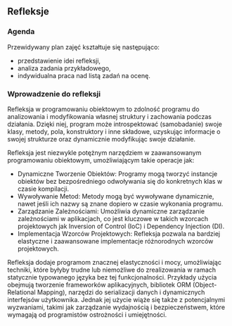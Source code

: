## Refleksje 

### Agenda
Przewidywany plan zajęć kształtuje się następująco:
* przedstawienie idei refleksji,
* analiza zadania przykładowego,
* indywidualna praca nad listą zadań na ocenę.

### Wprowadzenie do refleksji

Refleksja w programowaniu obiektowym to zdolność programu do analizowania i modyfikowania własnej struktury i zachowania podczas działania. Dzięki niej, program może introspektować (samobadanie) swoje klasy, metody, pola, konstruktory i inne składowe, uzyskując informacje o swojej strukturze oraz dynamicznie modyfikując swoje działanie.

Refleksja jest niezwykle potężnym narzędziem w zaawansowanym programowaniu obiektowym, umożliwiającym takie operacje jak:

* Dynamiczne Tworzenie Obiektów: Programy mogą tworzyć instancje obiektów bez bezpośredniego odwoływania się do konkretnych klas w czasie kompilacji.
* Wywoływanie Metod: Metody mogą być wywoływane dynamicznie, nawet jeśli ich nazwy są znane dopiero w czasie wykonania programu.
* Zarządzanie Zależnościami: Umożliwia dynamiczne zarządzanie zależnościami w aplikacjach, co jest kluczowe w takich wzorcach projektowych jak Inversion of Control (IoC) i Dependency Injection (DI).
* Implementacja Wzorców Projektowych: Refleksja pozwala na bardziej elastyczne i zaawansowane implementacje różnorodnych wzorców projektowych.

Refleksja dodaje programom znacznej elastyczności i mocy, umożliwiając techniki, które byłyby trudne lub niemożliwe do zrealizowania w ramach statycznie typowanego języka bez tej funkcjonalności. Przykłady użycia obejmują tworzenie frameworków aplikacyjnych, bibliotek ORM (Object-Relational Mapping), narzędzi do serializacji danych i dynamicznych interfejsów użytkownika. Jednak jej użycie wiąże się także z potencjalnymi wyzwaniami, takimi jak zarządzanie wydajnością i bezpieczeństwem, które wymagają od programistów ostrożności i umiejętności.
